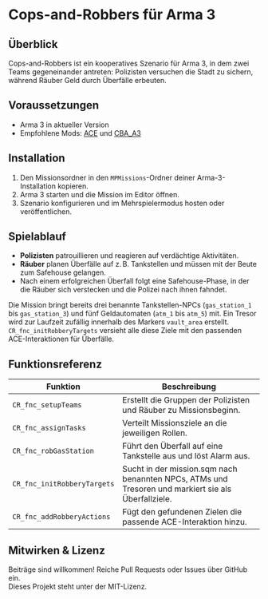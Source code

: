 # Cops-and-Robbers für Arma 3

## Überblick
Cops-and-Robbers ist ein kooperatives Szenario für Arma 3, in dem zwei Teams gegeneinander antreten: Polizisten versuchen die Stadt zu sichern, während Räuber Geld durch Überfälle erbeuten.

## Voraussetzungen
- Arma 3 in aktueller Version
- Empfohlene Mods: [ACE](https://ace3mod.com) und [CBA_A3](https://github.com/CBATeam/CBA_A3)

## Installation
1. Den Missionsordner in den `MPMissions`-Ordner deiner Arma-3-Installation kopieren.
2. Arma 3 starten und die Mission im Editor öffnen.
3. Szenario konfigurieren und im Mehrspielermodus hosten oder veröffentlichen.

## Spielablauf
- **Polizisten** patrouillieren und reagieren auf verdächtige Aktivitäten.
- **Räuber** planen Überfälle auf z. B. Tankstellen und müssen mit der Beute zum Safehouse gelangen.
- Nach einem erfolgreichen Überfall folgt eine Safehouse-Phase, in der die Räuber sich verstecken und die Polizei nach ihnen fahndet.

Die Mission bringt bereits drei benannte Tankstellen-NPCs (`gas_station_1` bis `gas_station_3`) und
fünf Geldautomaten (`atm_1` bis `atm_5`) mit. Ein Tresor wird zur Laufzeit zufällig innerhalb des
Markers `vault_area` erstellt. `CR_fnc_initRobberyTargets` versieht alle diese Ziele mit den
passenden ACE-Interaktionen für Überfälle.

## Funktionsreferenz
| Funktion | Beschreibung |
| --- | --- |
| `CR_fnc_setupTeams` | Erstellt die Gruppen der Polizisten und Räuber zu Missionsbeginn. |
| `CR_fnc_assignTasks` | Verteilt Missionsziele an die jeweiligen Rollen. |
| `CR_fnc_robGasStation` | Führt den Überfall auf eine Tankstelle aus und löst Alarm aus. |
| `CR_fnc_initRobberyTargets` | Sucht in der mission.sqm nach benannten NPCs, ATMs und Tresoren und markiert sie als Überfallziele. |
| `CR_fnc_addRobberyActions` | Fügt den gefundenen Zielen die passende ACE-Interaktion hinzu. |

## Mitwirken & Lizenz
Beiträge sind willkommen! Reiche Pull Requests oder Issues über GitHub ein.  
Dieses Projekt steht unter der MIT-Lizenz.
